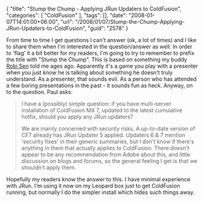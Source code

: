 {
	"title": "Stump the Chump - Applying JRun Updaters to ColdFusion",
	"categories": [
		"ColdFusion"
	],
	"tags": [],
	"date": "2008-01-07T14:01:00+06:00",
	"url": "/2008/01/07/Stump-the-Chump-Applying-JRun-Updaters-to-ColdFusion",
	"guid": "2578"
}

From time to time I get questions I can't answer (ok, a lot of times) and I like to share them when I'm interested in the question/answer as well. In order to 'flag' it a bit better for my readers, I'm going to try to remember to prefix the title with "Stump the Chump". This is based on something my buddy <a href="http://www.robisen.com/">Robi Sen</a> told me ages ago. Apparently it's a game you play with a presenter when you just <i>know</i> he is talking about something he doesn't truly understand. As a presenter, that sounds evil. As a person who has attended a few boring presentations in the past - it sounds fun as heck. Anyway, on to the question. Paul asks:

<blockquote>
<p>
I have a (possibly) simple question: if you have multi-server installation of ColdFusion MX 7, updated to the latest
cumulative hotfix, should you apply any JRun updaters?

We are mainly concerned with security risks. A up-to-date version of CF7 already has JRun Updater 5 applied.  Updaters 6 & 7 mention 'security fixes' in their generic summaries, but I don't know if there's anything in them that actually applies to ColdFusion. There doesn't appear to be any recommendation from Adobe about this, and little discussion on blogs and forums, so the general feeling I get is that we shouldn't apply them.
</p>
</blockquote>

Hopefully my readers know the answer to this. I have minimal experience with JRun. I'm using it now on my Leopard box just to get ColdFusion running, but normally I do the simpler install which hides such things away.
